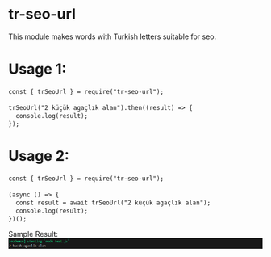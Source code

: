 # tr-seo-url

This module makes words with Turkish letters suitable for seo.

# Usage 1:

```
const { trSeoUrl } = require("tr-seo-url");

trSeoUrl("2 küçük agaçlık alan").then((result) => {
  console.log(result);
});
```

# Usage 2:

```
const { trSeoUrl } = require("tr-seo-url");

(async () => {
  const result = await trSeoUrl("2 küçük agaçlık alan");
  console.log(result);
})();
```


Sample Result:
![Alt text](image.png)
